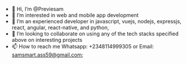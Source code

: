 - 👋 Hi, I’m @Previesam
- 👀 I’m interested in web and mobile app development
- 🌱 I’m an experienced developer in javascript, vuejs, nodejs, expressjs, react, angular, react-native, and python,
- 💞️ I’m looking to collaborate on using any of the tech stacks specified above on interesting projects
- 📫 How to reach me Whatsapp: +2348114999305 or Email: samsmart.ass59@gmail.com;

<!---
Previesam/Previesam is a ✨ special ✨ repository because its `README.md` (this file) appears on your GitHub profile.
You can click the Preview link to take a look at your changes.
--->
